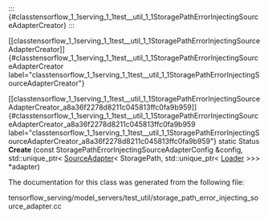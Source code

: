 ::: {#classtensorflow_1_1serving_1_1test__util_1_1StoragePathErrorInjectingSourceAdapterCreator}
:::

[\[classtensorflow\_1\_1serving\_1\_1test\_\_util\_1\_1StoragePathErrorInjectingSourceAdapterCreator\]]{#classtensorflow_1_1serving_1_1test__util_1_1StoragePathErrorInjectingSourceAdapterCreator
label="classtensorflow_1_1serving_1_1test__util_1_1StoragePathErrorInjectingSourceAdapterCreator"}

[\[classtensorflow\_1\_1serving\_1\_1test\_\_util\_1\_1StoragePathErrorInjectingSourceAdapterCreator\_a8a36f2278d8211c045813ffc0fa9b959\]]{#classtensorflow_1_1serving_1_1test__util_1_1StoragePathErrorInjectingSourceAdapterCreator_a8a36f2278d8211c045813ffc0fa9b959
label="classtensorflow_1_1serving_1_1test__util_1_1StoragePathErrorInjectingSourceAdapterCreator_a8a36f2278d8211c045813ffc0fa9b959"}
static Status **Create** (const
StoragePathErrorInjectingSourceAdapterConfig &config,
std::unique\_ptr$<$
[SourceAdapter](#classtensorflow_1_1serving_1_1SourceAdapter)$<$
StoragePath, std::unique\_ptr$<$
[Loader](#classtensorflow_1_1serving_1_1Loader) $>$$>$$>$ $\ast$adapter)

The documentation for this class was generated from the following file:

tensorflow\_serving/model\_servers/test\_util/storage\_path\_error\_injecting\_source\_adapter.cc

